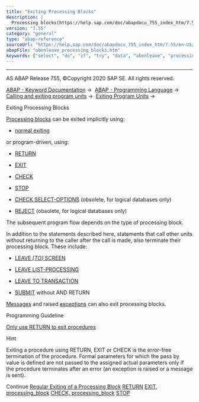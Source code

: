 ```yaml
---
title: "Exiting Processing Blocks"
description: |
  Processing blocks(https://help.sap.com/doc/abapdocu_755_index_htm/7.55/en-US/abenprocessing_block_glosry.htm 'Glossary Entry') can be exited implicitly using: -   normal exiting(https://help.sap.com/doc/abapdocu_755_index_htm/7.55/en-US/abenend_processing_blocks.htm) or program-driven, using: -
version: "7.55"
category: "general"
type: "abap-reference"
sourceUrl: "https://help.sap.com/doc/abapdocu_755_index_htm/7.55/en-US/abenleave_processing_blocks.htm"
abapFile: "abenleave_processing_blocks.htm"
keywords: ["select", "do", "if", "try", "data", "abenleave", "processing", "blocks"]
---
```


* * *

AS ABAP Release 755, ©Copyright 2020 SAP SE. All rights reserved.

[ABAP - Keyword Documentation](https://help.sap.com/doc/abapdocu_755_index_htm/7.55/en-US/abenabap.htm) →  [ABAP - Programming Language](https://help.sap.com/doc/abapdocu_755_index_htm/7.55/en-US/abenabap_reference.htm) →  [Calling and exiting program units](https://help.sap.com/doc/abapdocu_755_index_htm/7.55/en-US/abenabap_execution.htm) →  [Exiting Program Units](https://help.sap.com/doc/abapdocu_755_index_htm/7.55/en-US/abenleave_program_units.htm) → 

Exiting Processing Blocks

[Processing blocks](https://help.sap.com/doc/abapdocu_755_index_htm/7.55/en-US/abenprocessing_block_glosry.htm "Glossary Entry") can be exited implicitly using:

-   [normal exiting](https://help.sap.com/doc/abapdocu_755_index_htm/7.55/en-US/abenend_processing_blocks.htm)

or program-driven, using:

-   [RETURN](https://help.sap.com/doc/abapdocu_755_index_htm/7.55/en-US/abapreturn.htm)

-   [EXIT](https://help.sap.com/doc/abapdocu_755_index_htm/7.55/en-US/abapexit_processing_blocks.htm)

-   [CHECK](https://help.sap.com/doc/abapdocu_755_index_htm/7.55/en-US/abapcheck_processing_blocks.htm)

-   [STOP](https://help.sap.com/doc/abapdocu_755_index_htm/7.55/en-US/abapstop.htm)

-   [CHECK SELECT-OPTIONS](https://help.sap.com/doc/abapdocu_755_index_htm/7.55/en-US/abapcheck_select-options.htm) (obsolete, for logical databases only)

-   [REJECT](https://help.sap.com/doc/abapdocu_755_index_htm/7.55/en-US/abapreject.htm) (obsolete, for logical databases only)

The subsequent program flow depends on the type of processing block.

In addition to the statements described here, statements that call other units without returning to the caller after the call is made, also terminate their processing block. These include:

-   [LEAVE *\[*TO*\]* SCREEN](https://help.sap.com/doc/abapdocu_755_index_htm/7.55/en-US/abapleave_screen.htm)

-   [LEAVE LIST-PROCESSING](https://help.sap.com/doc/abapdocu_755_index_htm/7.55/en-US/abapleave_list-processing.htm)

-   [LEAVE TO TRANSACTION](https://help.sap.com/doc/abapdocu_755_index_htm/7.55/en-US/abapleave_to_transaction.htm)

-   [SUBMIT](https://help.sap.com/doc/abapdocu_755_index_htm/7.55/en-US/abapsubmit.htm) without AND RETURN

[Messages](https://help.sap.com/doc/abapdocu_755_index_htm/7.55/en-US/abenmessage_glosry.htm "Glossary Entry") and raised [exceptions](https://help.sap.com/doc/abapdocu_755_index_htm/7.55/en-US/abenexception_glosry.htm "Glossary Entry") can also exit processing blocks.

Programming Guideline

[Only use RETURN to exit procedures](https://help.sap.com/doc/abapdocu_755_index_htm/7.55/en-US/abenexit_procedure_guidl.htm "Guideline")

Hint

Exiting a procedure using RETURN, EXIT or CHECK is the error-free termination of the procedure. Formal parameters for which the pass by value is defined are not passed to the assigned actual parameters only if the procedure terminates after an error (an exception is raised or a message is sent).

Continue
[Regular Exiting of a Processing Block](https://help.sap.com/doc/abapdocu_755_index_htm/7.55/en-US/abenend_processing_blocks.htm)
[RETURN](https://help.sap.com/doc/abapdocu_755_index_htm/7.55/en-US/abapreturn.htm)
[EXIT, processing\_block](https://help.sap.com/doc/abapdocu_755_index_htm/7.55/en-US/abapexit_processing_blocks.htm)
[CHECK, processing\_block](https://help.sap.com/doc/abapdocu_755_index_htm/7.55/en-US/abapcheck_processing_blocks.htm)
[STOP](https://help.sap.com/doc/abapdocu_755_index_htm/7.55/en-US/abapstop.htm)